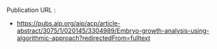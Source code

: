 Publication URL : 
 - https://pubs.aip.org/aip/acp/article-abstract/3075/1/020145/3304989/Embryo-growth-analysis-using-algorithmic-approach?redirectedFrom=fulltext
